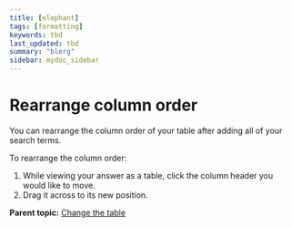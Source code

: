 ```yaml
---
title: [elephant]
tags: [formatting]
keywords: tbd
last_updated: tbd
summary: "blerg"
sidebar: mydoc_sidebar
---
```

# Rearrange column order

You can rearrange the column order of your table after adding all of your search terms.

To rearrange the column order:

1.   While viewing your answer as a table, click the column header you would like to move. 
2.   Drag it across to its new position. 

**Parent topic:** [Change the table](../../../pages/end_user_guide/end_user_search/change_the_table.html)

